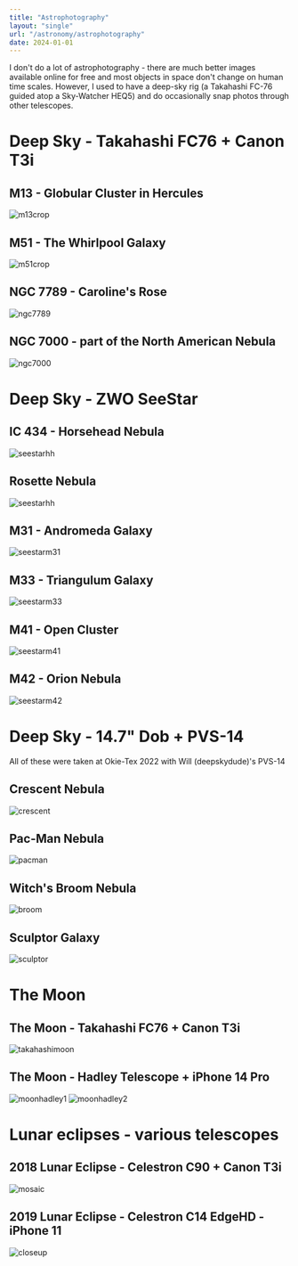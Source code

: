 ```yaml
---
title: "Astrophotography"
layout: "single"
url: "/astronomy/astrophotography"
date: 2024-01-01
---
```


I don't do a lot of astrophotography - there are much better images available online for free and most objects in space don't change on human time scales. However, I used to have a deep-sky rig (a Takahashi FC-76 guided atop a Sky-Watcher HEQ5) and do occasionally snap photos through other telescopes.

# Deep Sky - Takahashi FC76 + Canon T3i
## M13 - Globular Cluster in Hercules
![m13crop](images/m13crop.jpg)

## M51 - The Whirlpool Galaxy
![m51crop](images/m51crop.jpg)

## NGC 7789 - Caroline's Rose
![ngc7789](images/ngc7789.jpg)

## NGC 7000 - part of the North American Nebula
![ngc7000](images/NaNebulaDarked_ABE.jpg)

# Deep Sky - ZWO SeeStar
## IC 434 - Horsehead Nebula
![seestarhh](images/seestarhh.JPG)
## Rosette Nebula
![seestarhh](images/seestarrosette.JPG)
## M31 - Andromeda Galaxy
![seestarm31](images/seestarm31.JPG)
## M33 - Triangulum Galaxy
![seestarm33](images/seestarm33.JPG)
## M41 - Open Cluster
![seestarm41](images/seestarm41.JPG)
## M42 - Orion Nebula
![seestarm42](images/seestarm42.JPG)

# Deep Sky - 14.7" Dob + PVS-14

All of these were taken at Okie-Tex 2022 with Will (deepskydude)'s PVS-14

## Crescent Nebula
![crescent](images/crescent.jpeg)
## Pac-Man Nebula
![pacman](images/pacman.jpeg)
## Witch's Broom Nebula
![broom](images/broom.jpeg)
## Sculptor Galaxy
![sculptor](images/sculptor.jpeg)

# The Moon
## The Moon - Takahashi FC76 + Canon T3i
![takahashimoon](images/takahashimoon.jpg)
## The Moon - Hadley Telescope + iPhone 14 Pro
![moonhadley1](images/moonhadley1.jpg)
![moonhadley2](images/moonhadley2.jpg)

# Lunar eclipses - various telescopes

## 2018 Lunar Eclipse - Celestron C90 + Canon T3i
![mosaic](images/c90mosaic.jpg)

## 2019 Lunar Eclipse - Celestron C14 EdgeHD - iPhone 11
![closeup](images/eclipsec14editer.jpg)